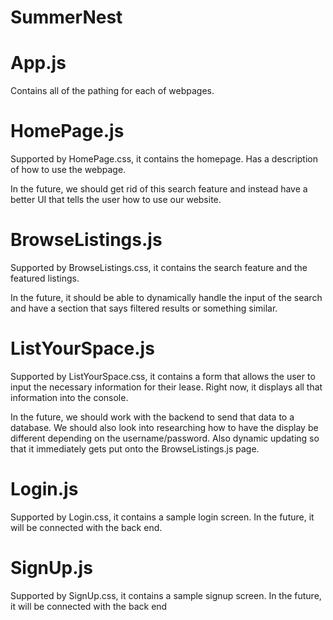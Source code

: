 # SummerNest

# App.js 

Contains all of the pathing for each of webpages.

# HomePage.js

Supported by HomePage.css, it contains the homepage. Has a description of how to use the webpage.

In the future, we should get rid of this search feature and instead have a better
UI that tells the user how to use our website.

# BrowseListings.js

Supported by BrowseListings.css, it contains the search feature and the featured
listings. 

In the future, it should be able to dynamically handle the input of the search 
and have a section that says filtered results or something similar. 

# ListYourSpace.js

Supported by ListYourSpace.css, it contains a form that allows the user to input 
the necessary information for their lease. Right now, it displays all that 
information into the console. 

In the future, we should work with the backend to send that data to a database.
We should also look into researching how to have the display be different depending
on the username/password. Also dynamic updating so that it immediately gets
put onto the BrowseListings.js page.

# Login.js

Supported by Login.css, it contains a sample login screen. In the future, it will
be connected with the back end.

# SignUp.js

Supported by SignUp.css, it contains a sample signup screen. In the future, it will 
be connected with the back end
